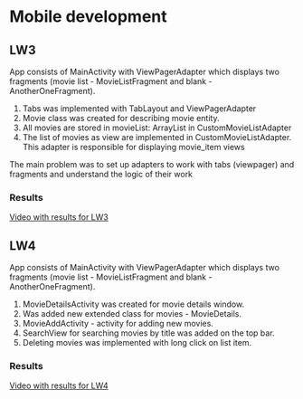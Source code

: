 # Mobile development

## LW3

App consists of MainActivity with ViewPagerAdapter which displays two fragments (movie list - MovieListFragment and blank - AnotherOneFragment).

1. Tabs was implemented with TabLayout and ViewPagerAdapter
2. Movie class was created for describing movie entity.
3. All movies are stored in movieList: ArrayList<Movie> in CustomMovieListAdapter
4. The list of movies as view are implemented in CustomMovieListAdapter. This adapter is responsible for displaying movie_item views

The main problem was to set up adapters to work with tabs (viewpager) and fragments and understand the logic of their work

### Results
[Video with results for LW3](https://drive.google.com/file/d/1dR9lF5dQ98jW2x74JJYd5rtF1wszq5l1/view?usp=sharing)


## LW4

App consists of MainActivity with ViewPagerAdapter which displays two fragments (movie list - MovieListFragment and blank - AnotherOneFragment).

1. MovieDetailsActivity was created for movie details window.
2. Was added new extended class for movies - MovieDetails.
3. MovieAddActivity - activity for adding new movies.
4. SearchView for searching movies by title was added on the top bar.
5. Deleting movies was implemented with long click on list item.

### Results

[Video with results for LW4](https://drive.google.com/file/d/1AUkPlVz5T7H5wljTe38p7n_m8pIzTQXd/view?usp=sharing)
